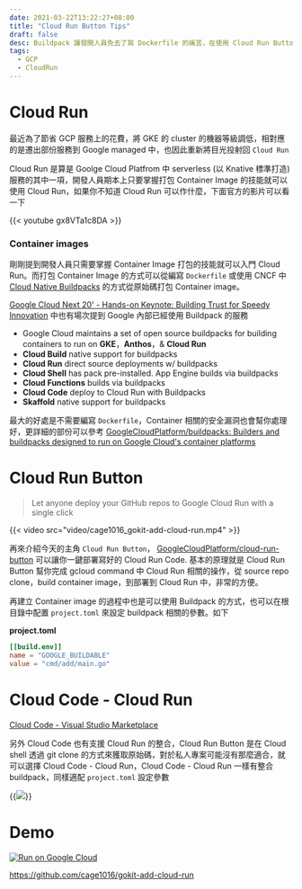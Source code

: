 ```yaml
---
date: 2021-03-22T13:22:27+08:00
title: "Cloud Run Button Tips"
draft: false
desc: Buildpack 讓發開人員免去了寫 Dockerfile 的痛苦，在使用 Cloud Run Button 中可以透過 project.toml 的配置來設定 buildpack 執行時期的參數，在 go code 進入點不在根目錄中的程式可以配置 GOOGLE_BUILDABLE 來指定程式進入點，必免導至 Container image 建立失敗
tags:
  - GCP
  - CloudRun
---
```


# Cloud Run

最近為了節省 GCP 服務上的花費，將 GKE 的 cluster 的機器等級調低，相對應的是遷出部份服務到 Google managed 中，也因此重新將目光投射回 `Cloud Run`

Cloud Run 是算是 Goolge Cloud Platfrom 中 serverless (以 Knative 標準打造) 服務的其中一項，開發人員期本上只要掌握打包 Container Image 的技能就可以使用 Cloud Run，如果你不知道 Cloud Run 可以作什麼，下面官方的影片可以看一下

{{< youtube gx8VTa1c8DA >}}

<!--more-->

### Container images

剛剛提到開發人員只需要掌握 Container Image 打包的技能就可以入門 Cloud Run。而打包 Container Image 的方式可以從編寫 `Dockerfile` 或使用 CNCF 中 [Cloud Native Buildpacks](https://buildpacks.io/) 的方式從原始碼打包 Container image。

[Google Cloud Next 20' - Hands-on Keynote: Building Trust for Speedy Innovation](https://cloud.withgoogle.com/next/sf/onair?session=SVR227#application-modernization) 中也有場次提到 Google 內部已經使用 Buildpack 的服務

- Google Cloud maintains a set of open source buildpacks for building containers to run on **GKE**，**Anthos**，& **Cloud Run**
- **Cloud Build** native support for buildpacks
- **Cloud Run** direct source deployments w/ buildpacks
- **Cloud Shell** has pack pre-installed. App Engine builds via buildpacks
- **Cloud Functions** builds via buildpacks
- **Cloud Code** deploy to Cloud Run with Buildpacks
- **Skaffold** native support for buildpacks

最大的好處是不需要編寫 `Dockerfile`，Container 相關的安全漏洞也會幫你處理好，更詳細的部份可以參考 [GoogleCloudPlatform/buildpacks: Builders and buildpacks designed to run on Google Cloud's container platforms](https://github.com/GoogleCloudPlatform/buildpacks)

# Cloud Run Button

> Let anyone deploy your GitHub repos to Google Cloud Run with a single click

{{< video src="video/cage1016_gokit-add-cloud-run.mp4" >}}

再來介紹今天的主角 `Cloud Run Button`， [GoogleCloudPlatform/cloud-run-button](https://github.com/GoogleCloudPlatform/cloud-run-button) 可以讓你一鍵部署寫好的 Cloud Run Code. 基本的原理就是 Cloud Run Button 幫你完成 gcloud command 中 Cloud Run 相關的操作，從 source repo clone，build container image，到部署到 Cloud Run 中，非常的方便。

再建立 Container image 的過程中也是可以使用 Buildpack 的方式，也可以在根目錄中配置 `project.toml` 來設定 buildpack 相關的參數。如下

__project.toml__

```toml
[[build.env]]
name = "GOOGLE_BUILDABLE"
value = "cmd/add/main.go"
```

# Cloud Code - Cloud Run

[Cloud Code - Visual Studio Marketplace](https://marketplace.visualstudio.com/items?itemName=GoogleCloudTools.cloudcode)

另外 Cloud Code 也有支援 Cloud Run 的整合，Cloud Run Button 是在 Cloud shell 透過 git clone 的方式來獲取原始碼，對於私人專案可能沒有那麼適合，就可以選擇 Cloud Code - Cloud Run，Cloud Code - Cloud Run 一樣有整合 buildpack，同樣適配 `project.toml` 設定參數

{{<img src="/posts/cloud-run-button-tips/img/1.png">}}

# Demo 

[![Run on Google Cloud](https://deploy.cloud.run/button.svg)](https://deploy.cloud.run?git_repo=https://github.com/cage1016/gokit-add-cloud-run)

https://github.com/cage1016/gokit-add-cloud-run